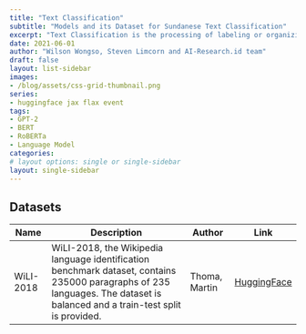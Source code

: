```yaml
---
title: "Text Classification"
subtitle: "Models and its Dataset for Sundanese Text Classification"
excerpt: "Text Classification is the processing of labeling or organizing text data into groups. It forms a fundamental part of Natural Language Processing."
date: 2021-06-01
author: "Wilson Wongso, Steven Limcorn and AI-Research.id team"
draft: false
layout: list-sidebar
images:
- /blog/assets/css-grid-thumbnail.png
series:
- huggingface jax flax event
tags:
- GPT-2
- BERT
- RoBERTa
- Language Model
categories:
# layout options: single or single-sidebar
layout: single-sidebar
---
```

## Datasets

| Name      | Description                                                                                                                                                                  | Author        | Link                                                     |
| --------- | ---------------------------------------------------------------------------------------------------------------------------------------------------------------------------- | ------------- | -------------------------------------------------------- |
| WiLI-2018 | WiLI-2018, the Wikipedia language identification benchmark dataset, contains 235000 paragraphs of 235 languages. The dataset is balanced and a train-test split is provided. | Thoma, Martin | [HuggingFace](https://huggingface.co/datasets/wili_2018) |
